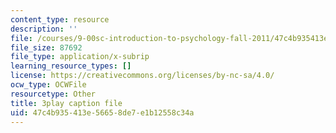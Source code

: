 ```yaml
---
content_type: resource
description: ''
file: /courses/9-00sc-introduction-to-psychology-fall-2011/47c4b935413e56658de7e1b12558c34a_SXzdOK_J-xE.vtt
file_size: 87692
file_type: application/x-subrip
learning_resource_types: []
license: https://creativecommons.org/licenses/by-nc-sa/4.0/
ocw_type: OCWFile
resourcetype: Other
title: 3play caption file
uid: 47c4b935-413e-5665-8de7-e1b12558c34a
---
```

